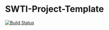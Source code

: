 SWTI-Project-Template
===================
[![Build Status](https://travis-ci.org/HPI-SWA-Teaching/SWTI-Project-Template.svg)](https://travis-ci.org/HPI-SWA-Teaching/SWTI-Project-Template)
